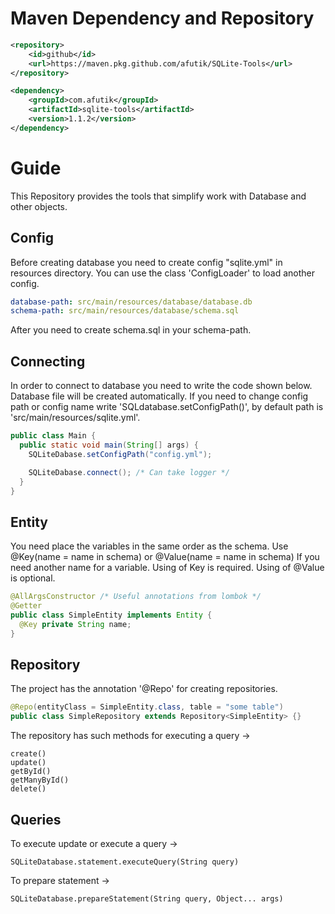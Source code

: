 # Maven Dependency and Repository
```xml
<repository>
    <id>github</id>
    <url>https://maven.pkg.github.com/afutik/SQLite-Tools</url>
</repository>
```
```xml
<dependency>
    <groupId>com.afutik</groupId>
    <artifactId>sqlite-tools</artifactId>
    <version>1.1.2</version>
</dependency>
```

# Guide
This Repository provides the tools that simplify work with Database and other objects. 
## Config
Before creating database you need to create config "sqlite.yml" in resources directory. You can use the class 'ConfigLoader' to load another config.
```yml
database-path: src/main/resources/database/database.db
schema-path: src/main/resources/database/schema.sql
```
After you need to create schema.sql in your schema-path.

## Connecting
In order to connect to database you need to write the code shown below. Database file will be created automatically.
If you need to change config path or config name write 'SQLdatabase.setConfigPath()', by default path is 'src/main/resources/sqlite.yml'.
```java
public class Main {
  public static void main(String[] args) {
    SQLiteDabase.setConfigPath("config.yml");

    SQLiteDabase.connect(); /* Can take logger */
  }
}
```

## Entity
You need place the variables in the same order as the schema.
Use @Key(name = name in schema) or @Value(name = name in schema) If you need another name for a variable.
Using of Key is required.
Using of @Value is optional.
```java
@AllArgsConstructor /* Useful annotations from lombok */
@Getter
public class SimpleEntity implements Entity {
  @Key private String name;
}
```

## Repository
The project has the annotation '@Repo' for creating repositories.
```java
@Repo(entityClass = SimpleEntity.class, table = "some table")
public class SimpleRepository extends Repository<SimpleEntity> {}
```
The repository has such methods for executing a query ->
```
create()
update()
getById()
getManyById()
delete()
```


## Queries
To execute update or execute a query ->
```
SQLiteDatabase.statement.executeQuery(String query)
```

To prepare statement ->
```
SQLiteDatabase.prepareStatement(String query, Object... args)
```
 
